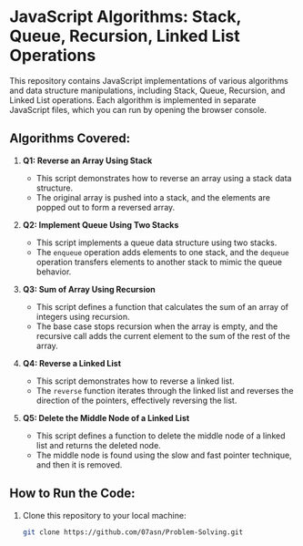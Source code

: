 # JavaScript Algorithms: Stack, Queue, Recursion, Linked List Operations

This repository contains JavaScript implementations of various algorithms and data structure manipulations, including Stack, Queue, Recursion, and Linked List operations. Each algorithm is implemented in separate JavaScript files, which you can run by opening the browser console.

## Algorithms Covered:

1. **Q1: Reverse an Array Using Stack**
   - This script demonstrates how to reverse an array using a stack data structure.
   - The original array is pushed into a stack, and the elements are popped out to form a reversed array.

2. **Q2: Implement Queue Using Two Stacks**
   - This script implements a queue data structure using two stacks.
   - The `enqueue` operation adds elements to one stack, and the `dequeue` operation transfers elements to another stack to mimic the queue behavior.

3. **Q3: Sum of Array Using Recursion**
   - This script defines a function that calculates the sum of an array of integers using recursion.
   - The base case stops recursion when the array is empty, and the recursive call adds the current element to the sum of the rest of the array.

4. **Q4: Reverse a Linked List**
   - This script demonstrates how to reverse a linked list.
   - The `reverse` function iterates through the linked list and reverses the direction of the pointers, effectively reversing the list.

5. **Q5: Delete the Middle Node of a Linked List**
   - This script defines a function to delete the middle node of a linked list and returns the deleted node.
   - The middle node is found using the slow and fast pointer technique, and then it is removed.

## How to Run the Code:

1. Clone this repository to your local machine:
   ```bash
   git clone https://github.com/07asn/Problem-Solving.git
